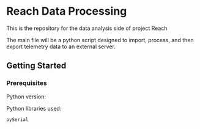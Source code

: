 # Reach Data Processing

This is the repository for the data analysis side of project Reach

The main file will be a python script designed to import, process, and then export telemetry data to an external server.

## Getting Started


### Prerequisites

Python version: 

Python libraries used:

```
pySerial

```
